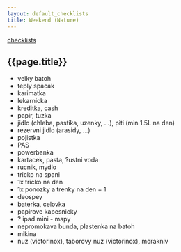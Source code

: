```yaml
---
layout: default_checklists
title: Weekend (Nature)
---
```


[checklists](.)

## {{page.title}}

- velky batoh
- teply spacak
- karimatka
- lekarnicka
- kreditka, cash
- papir, tuzka
- jidlo (chleba, pastika, uzenky, ...), piti (min 1.5L na den)
- rezervni jidlo (arasidy, ...)
- pojistka
- PAS
- powerbanka
- kartacek, pasta, ?ustni voda
- rucnik, mydlo
- tricko na spani
- 1x tricko na den
- 1x ponozky a trenky na den + 1
- deospey
- baterka, celovka
- papirove kapesnicky
- ? ipad mini - mapy
- nepromokava bunda, plastenka na batoh
- mikina
- nuz (victorinox), taborovy nuz (victorinox), morakniv

